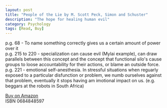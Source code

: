 ```yaml
---
layout: post
title: "People of the Lie by M. Scott Peck, Simon and Schuster"
description: "The hope for healing human evil"
category: Psychology
tags: [Read, Buy]
---
```


p.g. 68 - To name something correctly gives us a certain amount of power over it  
p.g. 215 to 220 - specialization can cause evil (Mylai example), can draw parallels between this concept and the concept that functional silo's cause groups to loose accountability for their actions, or blame an outside force.
p.g. 221 - emotional self-anesthesia. In stressful situations when reguarly exposed to a particular disfunction or problem, we numb ourselves against that problem, eventually it stops having am imotional impact on us. (e.g. beggars at the robots in South Africa)  

[Buy on Amazon](http://www.amazon.com/People-Lie-Hope-Healing-Human/dp/0684848597)  
ISBN 0684848597
